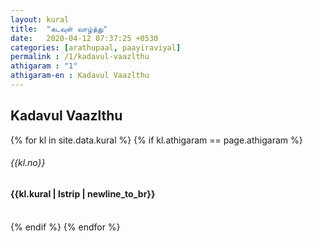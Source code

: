 ```yaml
---
layout: kural
title:  "கடவுள் வாழ்த்து"
date:   2020-04-12 07:37:25 +0530
categories: [arathupaal, paayiraviyal]
permalink : /1/kadavul-vaazlthu
athigaram : "1"
athigaram-en : Kadavul Vaazlthu
---
```


##  Kadavul Vaazlthu

{% for kl in site.data.kural %}
{% if kl.athigaram == page.athigaram %}  

###### {{kl.no}}

<h4> {{kl.kural | lstrip | newline_to_br}} </h4> 
 

<br>
{% endif %}
{% endfor %}